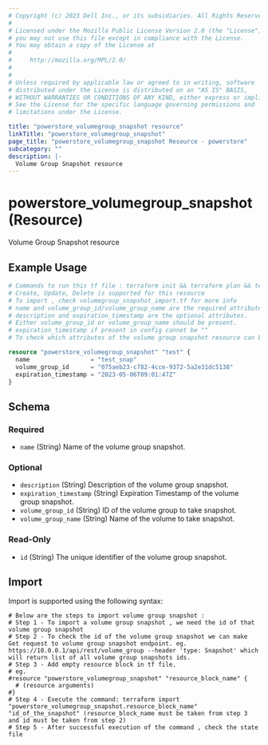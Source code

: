 ```yaml
---
# Copyright (c) 2023 Dell Inc., or its subsidiaries. All Rights Reserved.
# 
# Licensed under the Mozilla Public License Version 2.0 (the "License");
# you may not use this file except in compliance with the License.
# You may obtain a copy of the License at
# 
#     http://mozilla.org/MPL/2.0/
# 
# 
# Unless required by applicable law or agreed to in writing, software
# distributed under the License is distributed on an "AS IS" BASIS,
# WITHOUT WARRANTIES OR CONDITIONS OF ANY KIND, either express or implied.
# See the License for the specific language governing permissions and
# limitations under the License.

title: "powerstore_volumegroup_snapshot resource"
linkTitle: "powerstore_volumegroup_snapshot"
page_title: "powerstore_volumegroup_snapshot Resource - powerstore"
subcategory: ""
description: |-
  Volume Group Snapshot resource
---
```


# powerstore_volumegroup_snapshot (Resource)

Volume Group Snapshot resource


## Example Usage

```terraform
# Commands to run this tf file : terraform init && terraform plan && terraform apply
# Create, Update, Delete is supported for this resource
# To import , check volumegroup_snapshot_import.tf for more info
# name and volume_group_id/volume_group_name are the required attributes to create and update.
# description and expiration_timestamp are the optional attributes.
# Either volume_group_id or volume_group_name should be present.
# expiration_timestamp if present in config cannot be ""
# To check which attributes of the volume group snapshot resource can be updated, please refer Product Guide in the documentation

resource "powerstore_volumegroup_snapshot" "test" {
  name                 = "test_snap"
  volume_group_id      = "075aeb23-c782-4cce-9372-5a2e31dc5138"
  expiration_timestamp = "2023-05-06T09:01:47Z"
}
```

<!-- schema generated by tfplugindocs -->
## Schema

### Required

- `name` (String) Name of the volume group snapshot.

### Optional

- `description` (String) Description of the volume group snapshot.
- `expiration_timestamp` (String) Expiration Timestamp of the volume group snapshot.
- `volume_group_id` (String) ID of the volume group to take snapshot.
- `volume_group_name` (String) Name of the volume to take snapshot.

### Read-Only

- `id` (String) The unique identifier of the volume group snapshot.

## Import

Import is supported using the following syntax:

```shell
# Below are the steps to import volume group snapshot :
# Step 1 - To import a volume group snapshot , we need the id of that volume group snapshot
# Step 2 - To check the id of the volume group snapshot we can make Get request to volume group snapshot endpoint. eg. https://10.0.0.1/api/rest/volume_group --header 'type: Snapshot' which will return list of all volume group snapshots ids.
# Step 3 - Add empty resource block in tf file.
# eg.
#resource "powerstore_volumegroup_snapshot" "resource_block_name" {
  # (resource arguments)
#}
# Step 4 - Execute the command: terraform import "powerstore_volumegroup_snapshot.resource_block_name" "id_of_the_snapshot" (resource_block_name must be taken from step 3 and id must be taken from step 2)
# Step 5 - After successful execution of the command , check the state file
```